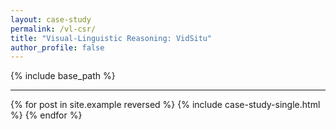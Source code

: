 ```yaml
---
layout: case-study
permalink: /vl-csr/
title: "Visual-Linguistic Reasoning: VidSitu"
author_profile: false
---
```


{% include base_path %}

---

{% for post in site.example reversed %}
  {% include case-study-single.html %}
{% endfor %}
